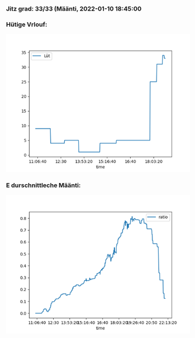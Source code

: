### Jitz grad: 33/33 (Määnti, 2022-01-10 18:45:00

### Hütige Vrlouf:
![Graph](Today.png)

### E durschnittleche Määnti:
![Graph](Määnti.png)